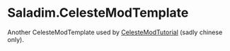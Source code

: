 # Saladim.CelesteModTemplate

Another CelesteModTemplate used by [CelesteModTutorial](https://saplonily.elecho.dev/celeste_mod_tutorial) (sadly chinese only).